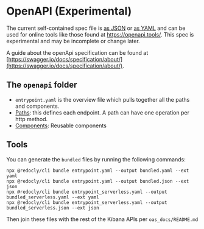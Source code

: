 # OpenAPI (Experimental)

The current self-contained spec file is [as JSON](https://raw.githubusercontent.com/elastic/kibana/master/x-pack/plugins/cases/common/openapi/bundled.json) or [as YAML](https://raw.githubusercontent.com/elastic/kibana/master/x-pack/plugins/cases/common/openapi/bundled.yaml) and can be used for online tools like those found at https://openapi.tools/.
This spec is experimental and may be incomplete or change later.

A guide about the openApi specification can be found at [https://swagger.io/docs/specification/about/](https://swagger.io/docs/specification/about/).

## The `openapi` folder

* `entrypoint.yaml` is the overview file which pulls together all the paths and components.
* [Paths](paths/README.md): this defines each endpoint.  A path can have one operation per http method.
* [Components](components/README.md): Reusable components

## Tools

You can generate the `bundled` files by running the following commands:

```
npx @redocly/cli bundle entrypoint.yaml --output bundled.yaml --ext yaml
npx @redocly/cli bundle entrypoint.yaml --output bundled.json --ext json
npx @redocly/cli bundle entrypoint_serverless.yaml --output bundled_serverless.yaml --ext yaml
npx @redocly/cli bundle entrypoint_serverless.yaml --output bundled_serverless.json --ext json
```

Then join these files with the rest of the Kibana APIs per `oas_docs/README.md`
